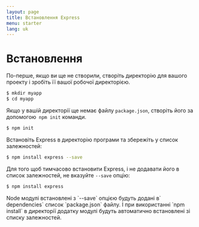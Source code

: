 ```yaml
---
layout: page
title: Встановлення Express
menu: starter
lang: uk
---
```


# Встановлення

По-перше, якщо ви ще не створили, створіть директорію для вашого проекту і зробіть її вашої робочої директорією.

~~~sh
$ mkdir myapp
$ cd myapp
~~~

Якщо у вашій директорії ще немає файлу `package.json`, створіть його за допомогою` npm init` команди.

~~~sh
$ npm init
~~~

Встановіть Express в директорію програми та збережіть у список залежностей:

~~~sh
$ npm install express --save
~~~

Для того щоб тимчасово встановити Express, і не додавати його в список залежностей, не вказуйте `--save` опцію:

~~~sh
$ npm install express
~~~

<div class="doc-box doc-info" markdown="1">
	Node модулі встановлені з `--save` опцією будуть додані в` dependencies` список `package.json` файлу.
	І при використанні `npm install` в директорії додатку модулі будуть автоматично встановлені зі списку залежностей.
</div>
